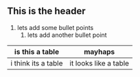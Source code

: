 ## This is the header

1. lets add some bullet points
   1. lets add another bullet point

|is this a table|mayhaps|
|---|---|
|i think its a table|it looks like a table|
